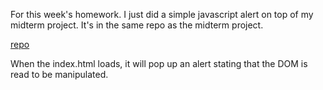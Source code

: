 For this week's homework. I just did a simple javascript alert on top of my 
midterm project. It's in the same repo as the midterm project. 

[repo](https://github.com/tse-jeff/gallery)

When the index.html loads, it will pop up an alert stating that the 
DOM is read to be manipulated.